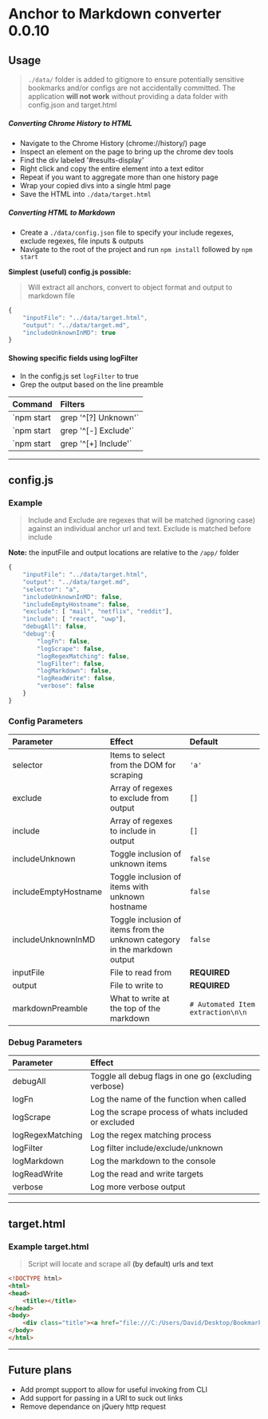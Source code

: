 # Anchor to Markdown converter 0.0.10

## Usage

> `./data/` folder is added to gitignore to ensure potentially sensitive bookmarks and/or configs are not accidentally committed. The application **will not work** without providing a data folder with config.json and target.html

##### Converting Chrome History to HTML

* Navigate to the Chrome History (chrome://history/) page
* Inspect an element on the page to bring up the chrome dev tools
* Find the div labeled '#results-display'
* Right click and copy the entire element into a text editor
* Repeat if you want to aggregate more than one history page
* Wrap your copied divs into a single html page
* Save the HTML into `./data/target.html`

##### Converting HTML to Markdown

* Create a `./data/config.json` file to specify your include regexes, exclude regexes, file inputs & outputs
* Navigate to the root of the project and run `npm install` followed by `npm start`

**Simplest (useful) config.js possible:**

> Will extract all anchors, convert to object format and output to markdown file

```javascript
{
    "inputFile": "../data/target.html",
    "output": "../data/target.md",
    "includeUnknownInMD": true
}
```

#### Showing specific fields using **logFilter**

* In the config.js set `logFilter` to true
* Grep the output based on the line preamble

Command | Filters
:--- | :---
`npm start | grep '^\[?\] Unknown'` |`[?] Unknown`
`npm start | grep '^\[\-\] Exclude'` |`[-] Exclude`
`npm start | grep '^\[+\] Include'` |`[+] Include`

--- 

## config.js

### Example

> Include and Exclude are regexes that will be matched (ignoring case) against an individual anchor url and text. Exclude is matched before include

**Note:** the inputFile and output locations are relative to the `/app/` folder

```javascript
{
    "inputFile": "../data/target.html",
    "output": "../data/target.md",
    "selector": "a",
    "includeUnknownInMD": false,
    "includeEmptyHostname": false,
    "exclude": [ "mail", "netflix", "reddit"],
    "include": [ "react", "uwp"],
    "debugAll": false,
    "debug":{
        "logFn": false,
        "logScrape": false,
        "logRegexMatching": false,
        "logFilter": false,
        "logMarkdown": false,
        "logReadWrite": false,
        "verbose": false
    }
}
```

### Config Parameters

Parameter | Effect | Default
:--- | :--- | :---
selector | Items to select from the DOM for scraping | `'a'`
exclude | Array of regexes to exclude from output | `[]`
include | Array of regexes to include in output | `[]`
includeUnknown | Toggle inclusion of unknown items | `false`
includeEmptyHostname | Toggle inclusion of items with unknown hostname | `false`
includeUnknownInMD | Toggle inclusion of items from the unknown category in the markdown output | `false`
inputFile | File to read from | **REQUIRED**
output | File to write to | **REQUIRED**
markdownPreamble | What to write at the top of the markdown | `# Automated Item extraction\n\n`


### Debug Parameters

Parameter | Effect
:--- | :---
debugAll | Toggle all debug flags in one go (excluding verbose)
logFn | Log the name of the function when called
logScrape | Log the scrape process of whats included or excluded
logRegexMatching | Log the regex matching process
logFilter | Log filter include/exclude/unknown
logMarkdown | Log the markdown to the console
logReadWrite | Log the read and write targets
verbose | Log more verbose output

---

## target.html

### Example target.html

> Script will locate and scrape all <a> (by default) urls and text

```html
<!DOCTYPE html>
<html>
<head>
    <title></title>
</head>
<body>
    <div class="title"><a href="file:///C:/Users/David/Desktop/Bookmarks.html" id="id-0" target="_top" title="file:///C:/Users/David/Desktop/Bookmarks.html" focus-type="title" tabindex="0">file:///C:/Users/David/Desktop/Bookmarks.html</a></div>
</body>
</html>
```

---

## Future plans

* Add prompt support to allow for useful invoking from CLI
* Add support for passing in a URI to suck out links
* Remove dependance on jQuery http request